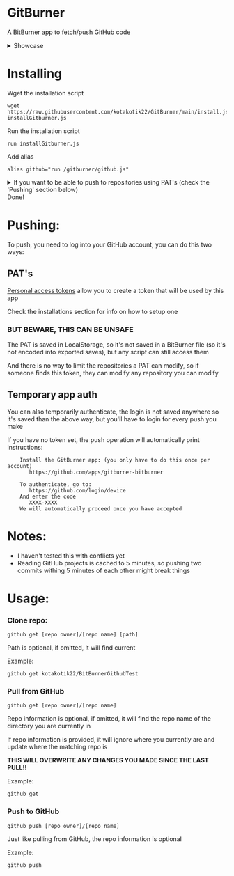 # GitBurner
A BitBurner app to fetch/push GitHub code

<details>
  <summary>Showcase</summary>
  
  https://user-images.githubusercontent.com/61428759/147832588-fbac1738-9bba-46e5-9fde-a6ae7ebc5aa7.mp4
</details>

# Installing

Wget the installation script
```
wget https://raw.githubusercontent.com/kotakotik22/GitBurner/main/install.js installGitburner.js
```
Run the installation script
```
run installGitburner.js
```
Add alias
```
alias github="run /gitburner/github.js"
```
<details>
  <summary>If you want to be able to push to repositories using PAT's (check the 'Pushing' section below)</summary>
  
  If you want to be able to push, you need to use a [personal access token](https://docs.github.com/en/authentication/keeping-your-account-and-data-secure/creating-a-personal-access-token) 
  with public repo enabled
  
  This token is saved in the localstorage so it's not encoded into exported saves, but beware it's still not the most safe place to store tokens (it can be accessed by any script you run, for example)
  
  ```
  run /gitburner/settoken.js [your personal access token here]
  ```
</details>
Done!

# Pushing:
To push, you need to log into your GitHub account, you can do this two ways:

## PAT's
[Personal access tokens](https://docs.github.com/en/authentication/keeping-your-account-and-data-secure/creating-a-personal-access-token)
allow you to create a token that will be used by this app

Check the installations section for info on how to setup one

### **BUT BEWARE, THIS CAN BE UNSAFE**

The PAT is saved in LocalStorage, so it's not saved in a BitBurner file (so it's not encoded into exported saves), but any script can still access them

And there is no way to limit the repositories a PAT can modify, so if someone finds this token, they can modify any repository you can modify

## Temporary app auth
You can also temporarily authenticate, the login is not saved anywhere so it's saved than the above way, but you'll have to login for every push you make

If you have no token set, the push operation will automatically print instructions:

```
	Install the GitBurner app: (you only have to do this once per account)
	   https://github.com/apps/gitburner-bitburner

	To authenticate, go to:
	   https://github.com/login/device
	And enter the code
	   XXXX-XXXX
	We will automatically proceed once you have accepted
```

# Notes:
* I haven't tested this with conflicts yet
* Reading GitHub projects is cached to 5 minutes, so pushing two commits withing 5 minutes of each other might break things

# Usage:

### Clone repo:
```
github get [repo owner]/[repo name] [path]
```
Path is optional, if omitted, it will find current

Example:
```
github get kotakotik22/BitBurnerGithubTest
```
### Pull from GitHub
```
github get [repo owner]/[repo name]
```
Repo information is optional, if omitted, it will find the repo name of the directory you are currently in

If repo information is provided, it will ignore where you currently are and update where the matching repo is

**THIS WILL OVERWRITE ANY CHANGES YOU MADE SINCE THE LAST PULL!!**

Example:
```
github get
```
### Push to GitHub
```
github push [repo owner]/[repo name]
```
Just like pulling from GitHub, the repo information is optional

Example:
```
github push
```
